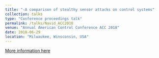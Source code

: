 ```yaml
---
title: "-A comparison of stealthy sensor attacks on control systems"
collection: talks
type: "Conference proceedings talk"
permalink: /talks/Navid_ACC2018
venue: "Annual American Control Conference ACC 2018"
date: 2018-06-29
location: "Milwaukee, Winsconsin, USA"
---
```

[More information here](https://acc2018.a2c2.org/technical-program/)

